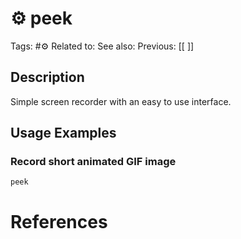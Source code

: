 # ⚙️ peek

Tags: #⚙️
Related to: 
See also: 
Previous: [[ ]]

## Description

Simple screen recorder with an easy to use interface.

## Usage Examples

### Record short animated GIF image

	peek

# References